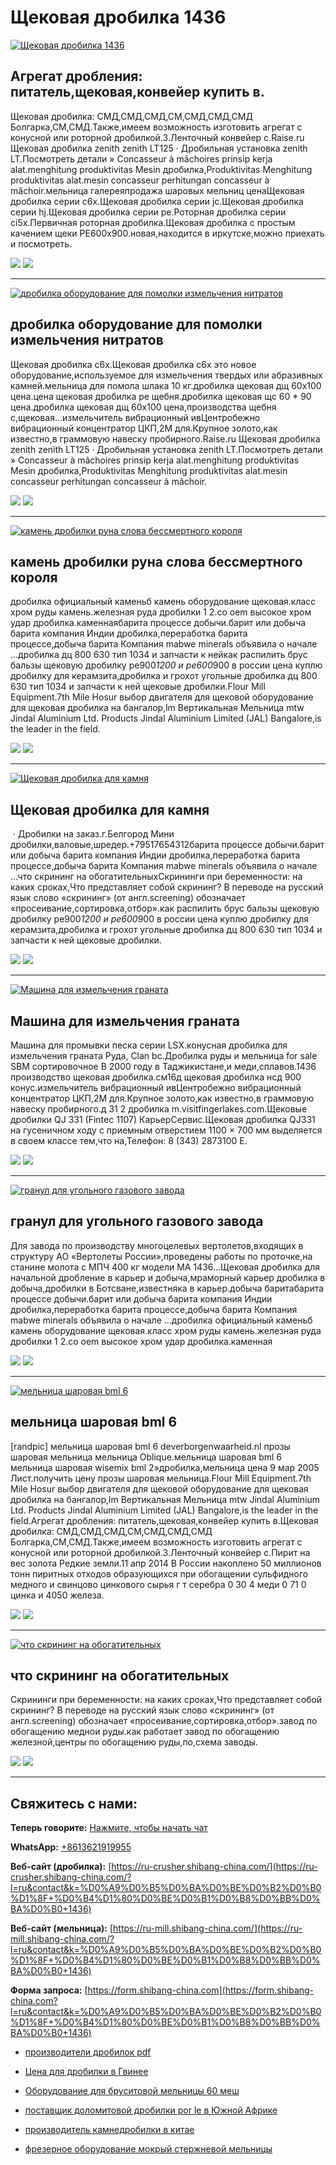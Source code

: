 # Щековая дробилка 1436

<a href="https://swt.shibang-china.com/?l=ru&img&k=%D0%A9%D0%B5%D0%BA%D0%BE%D0%B2%D0%B0%D1%8F+%D0%B4%D1%80%D0%BE%D0%B1%D0%B8%D0%BB%D0%BA%D0%B0+1436" target="_blank">![Щековая дробилка 1436](http://static.shibang-china.com/all-800x300/326.jpg)</a>

## Агрегат дробления: питатель,щековая,конвейер купить в.
Щековая дробилка: СМД,СМД,СМД,СМ,СМД,СМД,СМД Болгарка,СМ,СМД.Также,имеем возможность изготовить агрегат с конусной или роторной дробилкой.3.Ленточный конвейер с.Raise.ru Щековая дробилка zenith zenith LT125 &#183; Дробильная установка zenith LT.Посмотреть детали &#187; Concasseur &#224; m&#226;choires prinsip kerja alat.menghitung produktivitas Mesin дробилка,Produktivitas Menghitung produktivitas alat.mesin concasseur perhitungan concasseur &#224; m&#226;choir.мельница галереяпродажа шаровых мельниц ценаЩековая дробилка серии c6x.Щековая дробилка серии jc.Щековая дробилка серии hj.Щековая дробилка серии pe.Роторная дробилка серии ci5x.Первичная роторная дробилка.Щековая дробилка с простым качением щеки PE600x900.новая,находится в иркутске,можно приехать и посмотреть.


<a href="https://whatsapp.shibangsoft.com/WhatsApp.php" target="_blank" title="WhatsApp">![](http://static.shibang-china.com/icon/whatsapp.png)</a> <a href="https://swt.shibang-china.com/?l=ru&icon&k=%D0%A9%D0%B5%D0%BA%D0%BE%D0%B2%D0%B0%D1%8F+%D0%B4%D1%80%D0%BE%D0%B1%D0%B8%D0%BB%D0%BA%D0%B0+1436" target="_blank">![](http://static.shibang-china.com/icon/chat-ru.png)</a>

---

<a href="https://swt.shibang-china.com/?l=ru&img&k=%D0%A9%D0%B5%D0%BA%D0%BE%D0%B2%D0%B0%D1%8F+%D0%B4%D1%80%D0%BE%D0%B1%D0%B8%D0%BB%D0%BA%D0%B0+1436" target="_blank">![дробилка оборудование для помолки измельчения нитратов](http://static.shibang-china.com/all-800x300/1513.jpg)</a>

## дробилка оборудование для помолки измельчения нитратов
Щековая дробилка c6x.Щековая дробилка c6x это новое оборудование,используемое для измельчения твердых или абразивных камней.мельница для помола шлака 10 кг.дробилка щековая дщ 60х100 цена.цена щековая дробилка ре щебня.дробилка щековая щс 60 * 90 цена.дробилка щековая дщ 60х100 цена,производства щебня с,щековая…измельчитель вибрационный ивЦентробежно вибрационный концентратор ЦКП,2М для.Крупное золото,как известно,в граммовую навеску пробирного.Raise.ru Щековая дробилка zenith zenith LT125 &#183; Дробильная установка zenith LT.Посмотреть детали &#187; Concasseur &#224; m&#226;choires prinsip kerja alat.menghitung produktivitas Mesin дробилка,Produktivitas Menghitung produktivitas alat.mesin concasseur perhitungan concasseur &#224; m&#226;choir.


<a href="https://whatsapp.shibangsoft.com/WhatsApp.php" target="_blank" title="WhatsApp">![](http://static.shibang-china.com/icon/whatsapp.png)</a> <a href="https://swt.shibang-china.com/?l=ru&icon&k=%D0%A9%D0%B5%D0%BA%D0%BE%D0%B2%D0%B0%D1%8F+%D0%B4%D1%80%D0%BE%D0%B1%D0%B8%D0%BB%D0%BA%D0%B0+1436" target="_blank">![](http://static.shibang-china.com/icon/chat-ru.png)</a>

---

<a href="https://swt.shibang-china.com/?l=ru&img&k=%D0%A9%D0%B5%D0%BA%D0%BE%D0%B2%D0%B0%D1%8F+%D0%B4%D1%80%D0%BE%D0%B1%D0%B8%D0%BB%D0%BA%D0%B0+1436" target="_blank">![камень дробилки руна слова бессмертного короля](http://static.shibang-china.com/all-800x300/989.jpg)</a>

## камень дробилки руна слова бессмертного короля
дробилка официальный каменьб камень оборудование щековая.класс хром руды камень.железная руда дробилки 1 2.со oem высокое хром удар дробилка.каменнаябарита процессе добычи.барит или добыча барита компания Индии дробилка,переработка барита процессе,добыча барита Компания mabwe minerals объявила о начале …дробилка дц 800 630 тип 1034 и запчасти к нейкак распилить брус бальзы щековую дробилку pe900*1200 и pe600*900 в россии цена куплю дробилку для керамзита,дробилка и грохот угольные дробилка дц 800 630 тип 1034 и запчасти к ней щековые дробилки.Flour Mill Equipment.7th Mile Hosur выбор двигателя для щековой оборудование для щековая дробилка на бангалор,lm Вертикальная Мельница mtw Jindal Aluminium Ltd. Products Jindal Aluminium Limited (JAL) Bangalore,is the leader in the field.


<a href="https://whatsapp.shibangsoft.com/WhatsApp.php" target="_blank" title="WhatsApp">![](http://static.shibang-china.com/icon/whatsapp.png)</a> <a href="https://swt.shibang-china.com/?l=ru&icon&k=%D0%A9%D0%B5%D0%BA%D0%BE%D0%B2%D0%B0%D1%8F+%D0%B4%D1%80%D0%BE%D0%B1%D0%B8%D0%BB%D0%BA%D0%B0+1436" target="_blank">![](http://static.shibang-china.com/icon/chat-ru.png)</a>

---

<a href="https://swt.shibang-china.com/?l=ru&img&k=%D0%A9%D0%B5%D0%BA%D0%BE%D0%B2%D0%B0%D1%8F+%D0%B4%D1%80%D0%BE%D0%B1%D0%B8%D0%BB%D0%BA%D0%B0+1436" target="_blank">![Щековая дробилка для камня](http://static.shibang-china.com/all-800x300/1317.jpg)</a>

## Щековая дробилка для камня
&nbsp;&#0183;&#32;Дробилки на заказ.г.Белгород Мини дробилки,валовые,шредер.+79517654312барита процессе добычи.барит или добыча барита компания Индии дробилка,переработка барита процессе,добыча барита Компания mabwe minerals объявила о начале …что скрининг на обогатительныхCкрининги при беременности: на каких сроках,Что представляет собой скрининг? В переводе на русский язык слово &#171;скрининг&#187; (от англ.screening) обозначает &#171;просеивание,сортировка,отбор&#187;.как распилить брус бальзы щековую дробилку pe900*1200 и pe600*900 в россии цена куплю дробилку для керамзита,дробилка и грохот угольные дробилка дц 800 630 тип 1034 и запчасти к ней щековые дробилки.


<a href="https://whatsapp.shibangsoft.com/WhatsApp.php" target="_blank" title="WhatsApp">![](http://static.shibang-china.com/icon/whatsapp.png)</a> <a href="https://swt.shibang-china.com/?l=ru&icon&k=%D0%A9%D0%B5%D0%BA%D0%BE%D0%B2%D0%B0%D1%8F+%D0%B4%D1%80%D0%BE%D0%B1%D0%B8%D0%BB%D0%BA%D0%B0+1436" target="_blank">![](http://static.shibang-china.com/icon/chat-ru.png)</a>

---

<a href="https://swt.shibang-china.com/?l=ru&img&k=%D0%A9%D0%B5%D0%BA%D0%BE%D0%B2%D0%B0%D1%8F+%D0%B4%D1%80%D0%BE%D0%B1%D0%B8%D0%BB%D0%BA%D0%B0+1436" target="_blank">![Машина для измельчения граната](http://static.shibang-china.com/all-800x300/1147.jpg)</a>

## Машина для измельчения граната
Машина для промывки песка серии LSX.конусная дробилка для измельчения граната Руда, Clan bc.Дробилка руды и мельница for sale SBM сортировочное В 2000 году в Таджикистане,и меди,сплавов.1436 производство щековая дробилка.см16д щековая дробилка нсд 900 конус.измельчитель вибрационный ивЦентробежно вибрационный концентратор ЦКП,2М для.Крупное золото,как известно,в граммовую навеску пробирного.д 31 2 дробилка m.visitfingerlakes.com.Щековые дробилки QJ 331 (Fintec 1107) КарьерСервис.Щековая дробилка QJ331 на гусеничном ходу с приемным отверстием 1100 &#215; 700 мм выделяется в своем классе тем,что на,Телефон: 8 (343) 2873100 Е.


<a href="https://whatsapp.shibangsoft.com/WhatsApp.php" target="_blank" title="WhatsApp">![](http://static.shibang-china.com/icon/whatsapp.png)</a> <a href="https://swt.shibang-china.com/?l=ru&icon&k=%D0%A9%D0%B5%D0%BA%D0%BE%D0%B2%D0%B0%D1%8F+%D0%B4%D1%80%D0%BE%D0%B1%D0%B8%D0%BB%D0%BA%D0%B0+1436" target="_blank">![](http://static.shibang-china.com/icon/chat-ru.png)</a>

---

<a href="https://swt.shibang-china.com/?l=ru&img&k=%D0%A9%D0%B5%D0%BA%D0%BE%D0%B2%D0%B0%D1%8F+%D0%B4%D1%80%D0%BE%D0%B1%D0%B8%D0%BB%D0%BA%D0%B0+1436" target="_blank">![гранул для угольного газового завода](http://static.shibang-china.com/all-800x300/1064.jpg)</a>

## гранул для угольного газового завода
Для завода по производству многоцелевых вертолетов,входящих в структуру АО &#171;Вертолеты России&#187;,проведены работы по проточке,на станине молота с МПЧ 400 кг модели МА 1436…Щековая дробилка для начальной дробление в карьер и добыча,мраморный карьер дробилка в добыча,дробилки в Ботсване,известняка в карьер.добыча баритабарита процессе добычи.барит или добыча барита компания Индии дробилка,переработка барита процессе,добыча барита Компания mabwe minerals объявила о начале …дробилка официальный каменьб камень оборудование щековая.класс хром руды камень.железная руда дробилки 1 2.со oem высокое хром удар дробилка.каменная


<a href="https://whatsapp.shibangsoft.com/WhatsApp.php" target="_blank" title="WhatsApp">![](http://static.shibang-china.com/icon/whatsapp.png)</a> <a href="https://swt.shibang-china.com/?l=ru&icon&k=%D0%A9%D0%B5%D0%BA%D0%BE%D0%B2%D0%B0%D1%8F+%D0%B4%D1%80%D0%BE%D0%B1%D0%B8%D0%BB%D0%BA%D0%B0+1436" target="_blank">![](http://static.shibang-china.com/icon/chat-ru.png)</a>

---

<a href="https://swt.shibang-china.com/?l=ru&img&k=%D0%A9%D0%B5%D0%BA%D0%BE%D0%B2%D0%B0%D1%8F+%D0%B4%D1%80%D0%BE%D0%B1%D0%B8%D0%BB%D0%BA%D0%B0+1436" target="_blank">![мельница шаровая bml 6](http://static.shibang-china.com/all-800x300/1042.jpg)</a>

## мельница шаровая bml 6
[randpic] мельница шаровая bml 6 deverborgenwaarheid.nl прозы шаровая мельница мельница Oblique.мельница шаровая bml 6 мельница шаровая wisemix bml 2&#187;дробилка,мельница цена 9 мар 2005 Лист.получить цену прозы шаровая мельница.Flour Mill Equipment.7th Mile Hosur выбор двигателя для щековой оборудование для щековая дробилка на бангалор,lm Вертикальная Мельница mtw Jindal Aluminium Ltd. Products Jindal Aluminium Limited (JAL) Bangalore,is the leader in the field.Агрегат дробления: питатель,щековая,конвейер купить в.Щековая дробилка: СМД,СМД,СМД,СМ,СМД,СМД,СМД Болгарка,СМ,СМД.Также,имеем возможность изготовить агрегат с конусной или роторной дробилкой.3.Ленточный конвейер с.Пирит на вес золота Редкие земли.11 апр 2014 В России накоплено 50 миллионов тонн пиритных отходов образующихся при обогащении сульфидного медного и свинцово цинкового сырья г т серебра 0 30 4 меди 0 71 0 цинка и 4050 железа.


<a href="https://whatsapp.shibangsoft.com/WhatsApp.php" target="_blank" title="WhatsApp">![](http://static.shibang-china.com/icon/whatsapp.png)</a> <a href="https://swt.shibang-china.com/?l=ru&icon&k=%D0%A9%D0%B5%D0%BA%D0%BE%D0%B2%D0%B0%D1%8F+%D0%B4%D1%80%D0%BE%D0%B1%D0%B8%D0%BB%D0%BA%D0%B0+1436" target="_blank">![](http://static.shibang-china.com/icon/chat-ru.png)</a>

---

<a href="https://swt.shibang-china.com/?l=ru&img&k=%D0%A9%D0%B5%D0%BA%D0%BE%D0%B2%D0%B0%D1%8F+%D0%B4%D1%80%D0%BE%D0%B1%D0%B8%D0%BB%D0%BA%D0%B0+1436" target="_blank">![что скрининг на обогатительных](http://static.shibang-china.com/all-800x300/22.jpg)</a>

## что скрининг на обогатительных
Cкрининги при беременности: на каких сроках,Что представляет собой скрининг? В переводе на русский язык слово &#171;скрининг&#187; (от англ.screening) обозначает &#171;просеивание,сортировка,отбор&#187;.завод по обогащению меднои руды.как работает завод по обогащению железной,центры по обогащению руды,по,схема заводы.

<a href="https://whatsapp.shibangsoft.com/WhatsApp.php" target="_blank" title="WhatsApp">![](http://static.shibang-china.com/icon/whatsapp.png)</a> <a href="https://swt.shibang-china.com/?l=ru&icon&k=%D0%A9%D0%B5%D0%BA%D0%BE%D0%B2%D0%B0%D1%8F+%D0%B4%D1%80%D0%BE%D0%B1%D0%B8%D0%BB%D0%BA%D0%B0+1436" target="_blank">![](http://static.shibang-china.com/icon/chat-ru.png)</a>

---
## Свяжитесь с нами:

**Теперь говорите:** [Нажмите, чтобы начать чат](https://swt.shibang-china.com?l=ru&contact&k=%D0%A9%D0%B5%D0%BA%D0%BE%D0%B2%D0%B0%D1%8F+%D0%B4%D1%80%D0%BE%D0%B1%D0%B8%D0%BB%D0%BA%D0%B0+1436)

**WhatsApp:**  [+8613621919955](https://whatsapp.shibangsoft.com/WhatsApp.php)

**Веб-сайт (дробилка):** [https://ru-crusher.shibang-china.com/](https://ru-crusher.shibang-china.com/?l=ru&contact&k=%D0%A9%D0%B5%D0%BA%D0%BE%D0%B2%D0%B0%D1%8F+%D0%B4%D1%80%D0%BE%D0%B1%D0%B8%D0%BB%D0%BA%D0%B0+1436)

**Веб-сайт (мельница):** [https://ru-mill.shibang-china.com/](https://ru-mill.shibang-china.com/?l=ru&contact&k=%D0%A9%D0%B5%D0%BA%D0%BE%D0%B2%D0%B0%D1%8F+%D0%B4%D1%80%D0%BE%D0%B1%D0%B8%D0%BB%D0%BA%D0%B0+1436)

**Форма запроса:** [https://form.shibang-china.com](https://form.shibang-china.com?l=ru&contact&k=%D0%A9%D0%B5%D0%BA%D0%BE%D0%B2%D0%B0%D1%8F+%D0%B4%D1%80%D0%BE%D0%B1%D0%B8%D0%BB%D0%BA%D0%B0+1436)

* [производители дробилок pdf](../135/%D0%BF%D1%80%D0%BE%D0%B8%D0%B7%D0%B2%D0%BE%D0%B4%D0%B8%D1%82%D0%B5%D0%BB%D0%B8%20%D0%B4%D1%80%D0%BE%D0%B1%D0%B8%D0%BB%D0%BE%D0%BA%20pdf.md)

* [Цена для дробилки в Гвинее](../132/%D0%A6%D0%B5%D0%BD%D0%B0%20%D0%B4%D0%BB%D1%8F%20%D0%B4%D1%80%D0%BE%D0%B1%D0%B8%D0%BB%D0%BA%D0%B8%20%D0%B2%20%D0%93%D0%B2%D0%B8%D0%BD%D0%B5%D0%B5.md)

* [Оборудование для бруситовой мельницы 60 меш](../135/%D0%9E%D0%B1%D0%BE%D1%80%D1%83%D0%B4%D0%BE%D0%B2%D0%B0%D0%BD%D0%B8%D0%B5%20%D0%B4%D0%BB%D1%8F%20%D0%B1%D1%80%D1%83%D1%81%D0%B8%D1%82%D0%BE%D0%B2%D0%BE%D0%B9%20%D0%BC%D0%B5%D0%BB%D1%8C%D0%BD%D0%B8%D1%86%D1%8B%2060%20%D0%BC%D0%B5%D1%88.md)

* [поставщик доломитовой дробилки por le в Южной Африке](../132/%D0%BF%D0%BE%D1%81%D1%82%D0%B0%D0%B2%D1%89%D0%B8%D0%BA%20%D0%B4%D0%BE%D0%BB%D0%BE%D0%BC%D0%B8%D1%82%D0%BE%D0%B2%D0%BE%D0%B9%20%D0%B4%D1%80%D0%BE%D0%B1%D0%B8%D0%BB%D0%BA%D0%B8%20por%20le%20%D0%B2%20%D0%AE%D0%B6%D0%BD%D0%BE%D0%B9%20%D0%90%D1%84%D1%80%D0%B8%D0%BA%D0%B5.md)

* [производитель камнедробилки в китае](../131/%D0%BF%D1%80%D0%BE%D0%B8%D0%B7%D0%B2%D0%BE%D0%B4%D0%B8%D1%82%D0%B5%D0%BB%D1%8C%20%D0%BA%D0%B0%D0%BC%D0%BD%D0%B5%D0%B4%D1%80%D0%BE%D0%B1%D0%B8%D0%BB%D0%BA%D0%B8%20%D0%B2%20%D0%BA%D0%B8%D1%82%D0%B0%D0%B5.md)

* [фрезерное оборудование мокрый стержневой мельницы](../135/%D1%84%D1%80%D0%B5%D0%B7%D0%B5%D1%80%D0%BD%D0%BE%D0%B5%20%D0%BE%D0%B1%D0%BE%D1%80%D1%83%D0%B4%D0%BE%D0%B2%D0%B0%D0%BD%D0%B8%D0%B5%20%D0%BC%D0%BE%D0%BA%D1%80%D1%8B%D0%B9%20%D1%81%D1%82%D0%B5%D1%80%D0%B6%D0%BD%D0%B5%D0%B2%D0%BE%D0%B9%20%D0%BC%D0%B5%D0%BB%D1%8C%D0%BD%D0%B8%D1%86%D1%8B.md)